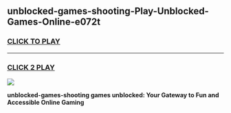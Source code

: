 
## unblocked-games-shooting-Play-Unblocked-Games-Online-e072t
<h3>
<a href="https://premium76.site?title=unblocked-games-shooting&ref=24A">CLICK TO PLAY</a></h3>
<hr>

<h3>
<a href="https://premium76.site?title=unblocked-games-shooting&ref=24A">CLICK 2 PLAY</a>
  
</h3>

<a href="https://premium76.site?title=unblocked-games-shooting&ref=24A"><img src="https://clearcache.store/games.png"></a>


**unblocked-games-shooting games unblocked: Your Gateway to Fun and Accessible Online Gaming**
